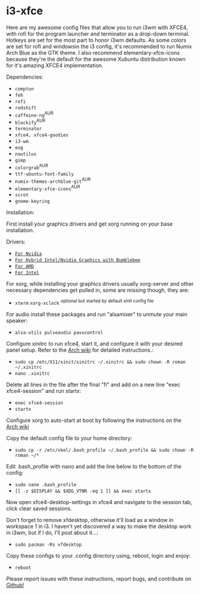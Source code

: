 # i3-xfce

Here are my awesome config files that allow you to run i3wm with XFCE4, with rofi for the program launcher and terminator as a drop-down terminal. Hotkeys are set for the most part to honor i3wm defaults. As some colors are set for rofi and windowsin  the i3 config, it's recommended to run Numix Arch Blue as the GTK theme. I also recommend elementary-xfce-icons because they're the default for the awesome Xubuntu distribution known for it's amazing XFCE4 implementation.

Dependencies:

* `compton`
* `feh`
* `rofi`
* `redshift`
* `caffeine-ng`<sup>AUR</sup>
* `blockify`<sup>AUR</sup>
* `terminator`
* `xfce4, xfce4-goodies`
* `i3-wm`
* `eog`
* `nautilus`
* `gimp`
* `colorgrab`<sup>AUR</sup>
* `ttf-ubuntu-font-family`
* `numix-themes-archblue-git`<sup>AUR</sup>
* `elementary-xfce-icons`<sup>AUR</sup>
* `scrot`
* `gnome-keyring`

Installation:

First install your graphics drivers and get xorg running on your base installation.

Drivers:

* [`For Nvidia`](https://wiki.archlinux.org/index.php/NVIDIA)
* [`For Hybrid Intel/Nvidia Graphics with Bumblebee`](https://wiki.archlinux.org/index.php/Bumblebee)
* [`For AMD`](https://wiki.archlinux.org/index.php/ATI)
* [`For Intel`](https://wiki.archlinux.org/index.php/Intel_graphics)

For xorg, while installing your graphics drivers usually xorg-server and other necessary dependencies get pulled in, some are missing though, they are:

* `xterm` `xorg-xclock` <sup>optional but started by default xinit config file</sup>

For audio install these packages and run "alsamixer" to unmute your main speaker:

* `alsa-utils pulseaudio pavucontrol`

Configure xinitrc to run xfce4, start it, and configure it with your desired panel setup. Refer to the [Arch wiki](https://wiki.archlinux.org/index.php/Xinitrc) for detailed instructions.:

* `sudo cp /etc/X11/xinit/xinitrc ~/.xinitrc && sudo chown -R roman ~/.xinitrc`
* `nano .xinitrc`

Delete all lines in the file after the final "fi" and add on a new line "exec xfce4-session" and run startx:

* `exec xfce4-session`
* `startx`

Configure xorg to auto-start at boot by following the instructions on the [Arch wiki](https://wiki.archlinux.org/index.php/Xinitrc#Autostart_X_at_login)

Copy the default config file to your home directory:

* `sudo cp -r /etc/skel/.bash_profile ~/.bash_profile && sudo chown -R roman ~/*`
 
Edit .bash_profile with nano and add the line below to the bottom of the config:

* `sudo nano .bash_profile`
* `[[ -z $DISPLAY && $XDG_VTNR -eq 1 ]] && exec startx`
 
Now open xfce4-desktop-settings in xfce4 and navigate to the session tab, click clear saved sessions.

Don't forget to remove xfdesktop, otherwise it'll load as a window in workspace 1 in i3. I haven't yet discovered a way to make the desktop work in i3wm, but if I do, I'll post about it...:

* `sudo pacman -Rs xfdesktop`

Copy these configs to your .config directory using, reboot, login and enjoy:

* `reboot`

Please report issues with these instructions, report bugs, and contribute on [Github!](https://github.com/RomanSC/.config)
